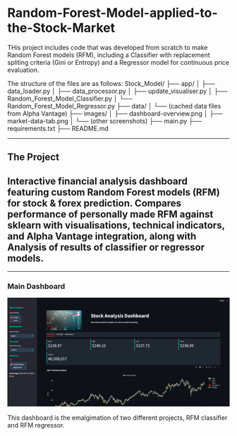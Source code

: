 # Random-Forest-Model-applied-to-the-Stock-Market

THis project includes code that was developed from scratch to make Random Forest models (RFM), including a Classifier with replacement spliting criteria (Gini or Entropy) and a Regressor model for continuous price evaluation. 

The structure of the files are as follows:
Stock_Model/
├── app/
│   ├── data_loader.py
│   ├── data_processor.py
│   ├── update_visualiser.py
│   ├── Random_Forest_Model_Classifier.py
│   └── Random_Forest_Model_Regressor.py
├── data/
│   └── (cached data files from Alpha Vantage)
├── images/
│   ├── dashboard-overview.png
│   ├── market-data-tab.png
│   └── (other screenshots)
├── main.py
├── requirements.txt
├── README.md

---
## The Project
Interactive financial analysis dashboard featuring custom Random Forest models (RFM) for stock &amp; forex prediction. Compares performance of personally made RFM against sklearn with visualisations, technical indicators, and Alpha Vantage integration, along with Analysis of results of classifier or regressor models.
---

---
### Main Dashboard
![Main Dashboard](Stock_model/images/Front_Page.PNG)

This dashboard is the emalgimation of two different projects, RFM classifier and RFM regressor.
